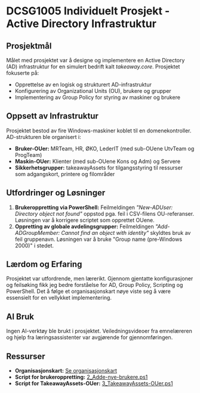 # DCSG1005 Individuelt Prosjekt - Active Directory Infrastruktur

## Prosjektmål
Målet med prosjektet var å designe og implementere en Active Directory (AD) infrastruktur for en simulert bedrift kalt *takeaway.core*. Prosjektet fokuserte på:
- Opprettelse av en logisk og strukturert AD-infrastruktur
- Konfigurering av Organizational Units (OU), brukere og grupper
- Implementering av Group Policy for styring av maskiner og brukere

## Oppsett av Infrastruktur
Prosjektet bestod av fire Windows-maskiner koblet til en domenekontroller. AD-strukturen ble organisert i:
- **Bruker-OUer:** MRTeam, HR, ØKO, LederIT (med sub-OUene UtvTeam og ProgTeam)
- **Maskin-OUer:** Klienter (med sub-OUene Kons og Adm) og Servere
- **Sikkerhetsgrupper:** takeawayAssets for tilgangsstyring til ressurser som adgangskort, printere og filområder

## Utfordringer og Løsninger
1. **Brukeroppretting via PowerShell:** Feilmeldingen *"New-ADUser: Directory object not found"* oppstod pga. feil i CSV-filens OU-referanser. Løsningen var å korrigere scriptet som opprettet OUene.
2. **Oppretting av globale avdelingsgrupper:** Feilmeldingen *"Add-ADGroupMember: Cannot find an object with identity"* skyldtes bruk av feil gruppenavn. Løsningen var å bruke "Group name (pre-Windows 2000)" i stedet.

## Lærdom og Erfaring
Prosjektet var utfordrende, men lærerikt. Gjennom gjentatte konfigurasjoner og feilsøking fikk jeg bedre forståelse for AD, Group Policy, Scripting og PowerShell. Det å følge et organisasjonskart nøye viste seg å være essensielt for en vellykket implementering.

## AI Bruk
Ingen AI-verktøy ble brukt i prosjektet. Veiledningsvideoer fra emnelæreren og hjelp fra læringsassistenter var avgjørende for gjennomføringen.

## Ressurser
- **Organisasjonskart:** [Se organisasjonskart](https://gitlab.stud.idi.ntnu.no/-/ide/project/tejbirs/dcsg1005-template-Project/edit/main/-/IMG-Bilde/Organisasjonskart.drawio__ferdig_.png)
- **Script for brukeroppretting:** [2_Adde-nye-brukere.ps1](https://gitlab.stud.idi.ntnu.no/tejbirs/dcsg1005-template-Project/-/raw/main/code/2_Adde-nye-brukere.ps1)
- **Script for TakeawayAssets-OUer:** [3_TakeawayAssets-OUer.ps1](https://gitlab.stud.idi.ntnu.no/tejbirs/dcsg1005-template-Project/-/raw/main/code/3_TakeawayAssets-OUer.ps1)
